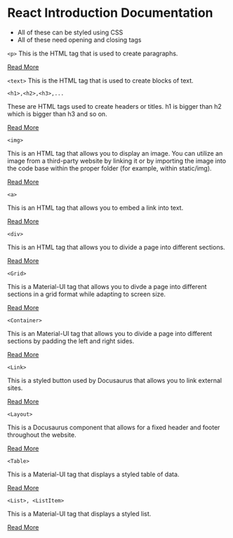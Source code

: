 # React Introduction Documentation

- All of these can be styled using CSS
- All of these need opening and closing tags


`<p>`
This is the HTML tag that is used to create paragraphs.

[Read More](https://www.w3schools.com/tags/tag_p.asp)

`<text>`
This is the HTML tag that is used to create blocks of text.

`<h1>,<h2>,<h3>,...`

These are HTML tags used to create headers or titles. h1 is bigger than h2 which is bigger than h3 and so on. 

[Read More](https://www.w3schools.com/tags/tag_header.asp)

`<img>`

This is an HTML tag that allows you to display an image. You can utilize an image from a third-party website by linking it or by importing the image into the code base within the proper folder (for example, within static/img).

[Read More](https://www.w3schools.com/tags/tag_img.asp)

`<a>`

This is an HTML tag that allows you to embed a link into text. 

[Read More](https://www.w3schools.com/tags/tag_a.asp)

`<div>`

This is an HTML tag that allows you to divide a page into different sections.

[Read More](https://www.w3schools.com/tags/tag_div.asp)

`<Grid>`

This is a Material-UI tag that allows you to divde a page into different sections in a grid format while adapting to screen size. 

[Read More](https://material-ui.com/api/grid/)

`<Container>`

This is an Material-UI tag that allows you to divide a page into different sections by padding the left and right sides.

[Read More](https://material-ui.com/api/container/)

`<Link>`

This is a styled button used by Docusaurus that allows you to link external sites. 

[Read More](https://docusaurus.io/docs/next/docusaurus-core#link)

`<Layout>`

This is a Docusaurus component that allows for a fixed header and footer throughout the website. 

[Read More](https://docusaurus.io/docs/next/styling-layout)

`<Table>`

This is a Material-UI tag that displays a styled table of data. 

[Read More](https://material-ui.com/api/table/)

`<List>, <ListItem>`

This is a Material-UI tag that displays a styled list.

[Read More](https://material-ui.com/components/lists/)



